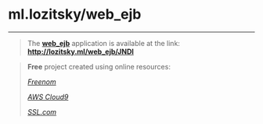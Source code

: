 # ml.lozitsky/web_ejb
****

> The 
> **[web_ejb](http://lozitsky.ml/web_ejb/JNDI)**
> application is available at the link:
> **http://lozitsky.ml/web_ejb/JNDI**


>**Free** project created using online resources:
> 
>[<em>Freenom</em>](https://my.freenom.com/clientarea.php?action=domains)
> 
>[<em>AWS Cloud9</em>](https://eu-central-1.console.aws.amazon.com/cloud9/home?region=eu-central-1)
> 
>[<em>SSL.com</em>](https://www.ssl.com/how-to/install-ssl-java-web-server/)
